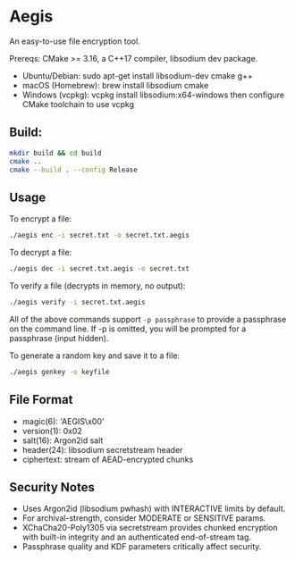 # Aegis

An easy-to-use file encryption tool.

Prereqs: CMake >= 3.16, a C++17 compiler, libsodium dev package.

- Ubuntu/Debian: sudo apt-get install libsodium-dev cmake g++
- macOS (Homebrew): brew install libsodium cmake
- Windows (vcpkg): vcpkg install libsodium:x64-windows
  then configure CMake toolchain to use vcpkg

## Build:

```bash
mkdir build && cd build
cmake ..
cmake --build . --config Release
```

## Usage

To encrypt a file:

```bash
./aegis enc -i secret.txt -o secret.txt.aegis
```

To decrypt a file:

```bash
./aegis dec -i secret.txt.aegis -o secret.txt
```

To verify a file (decrypts in memory, no output):

```bash
./aegis verify -i secret.txt.aegis
```

All of the above commands support `-p passphrase` to provide a passphrase on the command line.
If -p is omitted, you will be prompted for a passphrase (input hidden).

To generate a random key and save it to a file:

```bash
./aegis genkey -o keyfile
```

## File Format

- magic(6): 'AEGIS\x00'
- version(1): 0x02
- salt(16): Argon2id salt
- header(24): libsodium secretstream header
- ciphertext: stream of AEAD-encrypted chunks

## Security Notes

- Uses Argon2id (libsodium pwhash) with INTERACTIVE limits by default.
- For archival-strength, consider MODERATE or SENSITIVE params.
- XChaCha20-Poly1305 via secretstream provides chunked encryption with built-in integrity and an authenticated end-of-stream tag.
- Passphrase quality and KDF parameters critically affect security.
